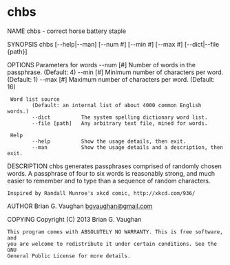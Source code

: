 chbs
====

NAME
    chbs - correct horse battery staple

SYNOPSIS
    chbs [--help|--man] [--num #] [--min #] [--max #] [--dict|--file {path}]

OPTIONS
     Parameters for words
            --num [#]       Number of words in the passphrase. (Default: 4)
            --min [#]       Minimum number of characters per word. (Default: 1)
            --max [#]       Maximum number of characters per word. (Default: 16)
 
     Word list source
            (Default: an internal list of about 4000 common English words.)
            --dict          The system spelling dictionary word list.
            --file [path]   Any arbitrary text file, mined for words.
 
     Help
            --help          Show the usage details, then exit.
            --man           Show the usage details and a description, then exit.

DESCRIPTION
    chbs generates passphrases comprised of randomly chosen words. A
    passphrase of four to six words is reasonably strong, and much easier to
    remember and to type than a sequence of random characters.

    Inspired by Randall Munroe's xkcd comic, http://xkcd.com/936/

AUTHOR
    Brian G. Vaughan <bgvaughan@gmail.com>

COPYING
    Copyright (C) 2013 Brian G. Vaughan

    This program comes with ABSOLUTELY NO WARRANTY. This is free software, and
    you are welcome to redistribute it under certain conditions. See the GNU
    General Public License for more details.
